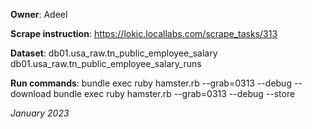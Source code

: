 **Owner**: Adeel
 
**Scrape instruction**: https://lokic.locallabs.com/scrape_tasks/313

**Dataset**: db01.usa_raw.tn_public_employee_salary
             db01.usa_raw.tn_public_employee_salary_runs

**Run commands**: bundle exec ruby hamster.rb --grab=0313 --debug --download
                  bundle exec ruby hamster.rb --grab=0313 --debug --store

_January 2023_
